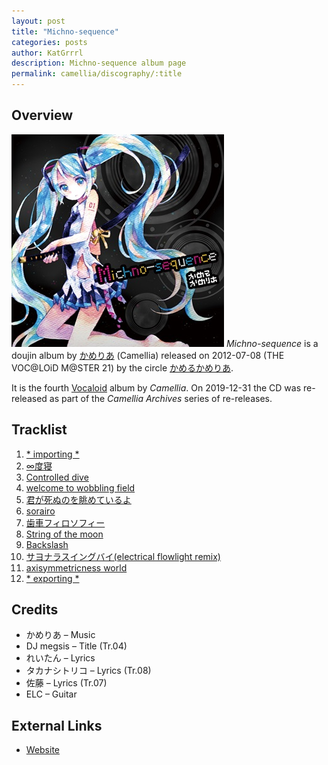 ```yaml
---
layout: post
title: "Michno-sequence"
categories: posts
author: KatGrrrl
description: Michno-sequence album page
permalink: camellia/discography/:title
---
```


## Overview

![CTCD-004](/assets/images/camellia/albums/CTCD-004.jpg)
*Michno-sequence* is a doujin album by [かめりあ](/postsWiki/_posts/camellia/2023-12-10-camellia.md) (Camellia) released on 2012-07-08 (THE VOC@LOiD M@STER 21) by the circle [かめるかめりあ](#).

It is the fourth [Vocaloid](https://en.wikipedia.org/wiki/Vocaloid) album by *Camellia*. On 2019-12-31 the CD was re-released as part of the *Camellia Archives* series of re-releases.

## Tracklist

1. [\* importing \*](#)
2. [∞度寝](#)
3. [Controlled dive](#)
4. [welcome to wobbling field](#)
5. [君が死ぬのを眺めているよ](#)
6. [sorairo](#)
7. [歯車フィロソフィー](#)
8. [String of the moon](#)
9. [Backslash](#)
10. [サヨナラスイングバイ(electrical flowlight remix)](#)
11. [axisymmetricness world](#)
12. [\* exporting \*](#)

## Credits

* かめりあ – Music
* DJ megsis – Title (Tr.04)
* れいたん – Lyrics
* タカナシトリコ – Lyrics (Tr.08)
* 佐藤 – Lyrics (Tr.07)
* ELC – Guitar

## External Links

* [Website](http://camtek.seesaa.net/article/278269113.html)
